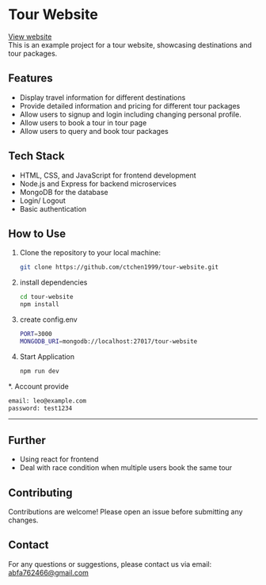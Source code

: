 # Tour Website

[View website](https://tour-website-mgqs.onrender.com/)\
This is an example project for a tour website, showcasing destinations and tour packages.

## Features

- Display travel information for different destinations
- Provide detailed information and pricing for different tour packages
- Allow users to signup and login including changing personal profile.
- Allow users to book a tour in tour page
- Allow users to query and book tour packages

## Tech Stack

- HTML, CSS, and JavaScript for frontend development
- Node.js and Express for backend microservices
- MongoDB for the database
- Login/ Logout
- Basic authentication

## How to Use

1. Clone the repository to your local machine:

   ```bash
   git clone https://github.com/ctchen1999/tour-website.git
   ```
2. install dependencies
   ```bash
   cd tour-website
   npm install
   ```
3. create config.env
   ```bash
   PORT=3000
   MONGODB_URI=mongodb://localhost:27017/tour-website
   ```
4. Start Application
   ```bash
   npm run dev
   ```
*. Account provide
   ```bash
   email: leo@example.com
   password: test1234
   ```
---
## Further
- Using react for frontend
- Deal with race condition when multiple users book the same tour

## Contributing
Contributions are welcome! Please open an issue before submitting any changes.

## Contact
For any questions or suggestions, please contact us via email: abfa762466@gmail.com

